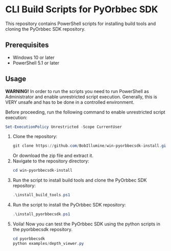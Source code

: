 # CLI Build Scripts for PyOrbbec SDK

This repository contains PowerShell scripts for installing build tools and cloning the PyOrbbec SDK repository.

## Prerequisites

- Windows 10 or later
- PowerShell 5.1 or later

## Usage

**WARNING!** In order to run the scripts you need to run PowerShell as Administrator and enable unrestricted script execution. Generally, this is VERY unsafe and has to be done in a controlled environment.

Before proceeding, run the following command to enable unrestricted script execution:
```powershell
Set-ExecutionPolicy Unrestricted -Scope CurrentUser
```

1. Clone the repository:
   ```powershell
   git clone https://github.com/BobIllumine/win-pyorbbecsdk-install.git
   ```
   Or download the zip file and extract it.
2. Navigate to the repository directory:
   ```powershell
   cd win-pyorbbecsdk-install
   ```
3. Run the script to install build tools and clone the PyOrbbec SDK repository:
   ```powershell
   .\install_build_tools.ps1
   ```
4. Run the script to install the PyOrbbec SDK repository:
   ```powershell
   .\install_pyorbbecsdk.ps1
   ```
5. Voila! Now you can test the PyOrbbec SDK using the python scripts in the pyorbbecsdk repository.
    ```powershell
    cd pyorbbecsdk
    python examples/depth_viewer.py
    ```
